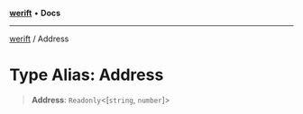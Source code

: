 [**werift**](../README.md) • **Docs**

***

[werift](../globals.md) / Address

# Type Alias: Address

> **Address**: `Readonly`\<[`string`, `number`]\>
